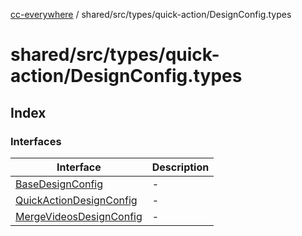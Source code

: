 [cc-everywhere](../../../../../index.md) / shared/src/types/quick-action/DesignConfig.types

# shared/src/types/quick-action/DesignConfig.types

## Index

### Interfaces

| Interface | Description |
| ------ | ------ |
| [BaseDesignConfig](interfaces/BaseDesignConfig.md) | - |
| [QuickActionDesignConfig](interfaces/QuickActionDesignConfig.md) | - |
| [MergeVideosDesignConfig](interfaces/MergeVideosDesignConfig.md) | - |
